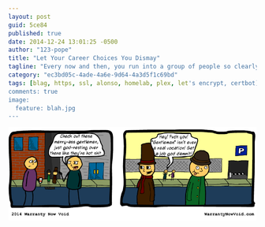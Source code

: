 ```yaml
---
layout: post
guid: 5ce84
published: true
date: 2014-12-24 13:01:25 -0500
author: "123-pope"
title: "Let Your Career Choices You Dismay"
tagline: "Every now and then, you run into a group of people so clearly digging themselves just deeper and deeper into a hole that you can\'t help but let them know. Or maybe that\'s just us. We are kind of dicks after all."
category: "ec3bd05c-4ade-4a6e-9d64-4a3d5f1c69bd"
tags: [blag, https, ssl, alonso, homelab, plex, let's encrypt, certbot]
comments: true
image:
  feature: blah.jpg
---
```


![](/assets/img/lol/YeMerryGentlemen.png "It's March! You've just been standing there for three months!")